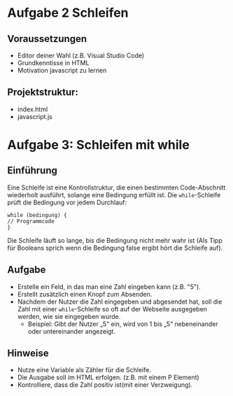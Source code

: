 # Aufgabe 2 Schleifen
## Voraussetzungen
- Editor deiner Wahl (z.B. Visual Studio Code)
- Grundkenntisse in HTML
- Motivation javascript zu lernen

## Projektstruktur:
- index.html
- javascript.js

# Aufgabe 3: Schleifen mit while

## Einführung
Eine Schleife ist eine Kontrollstruktur, die einen bestimmten Code-Abschnitt wiederholt ausführt, solange eine Bedingung erfüllt ist. Die `while`-Schleife prüft die Bedingung vor jedem Durchlauf:
``` 
while (bedingung) {
// Programmcode
}
```
Die Schleife läuft so lange, bis die Bedingung nicht mehr wahr ist (Als Tipp für Booleans sprich wenn die Bedingung false ergibt hört die Schleife auf).

## Aufgabe
- Erstelle ein Feld, in das man eine Zahl eingeben kann (z.B. "5").
- Erstellt zusätzlich einen Knopf zum Absenden.
- Nachdem der Nutzer die Zahl eingegeben und abgesendet hat, soll die Zahl mit einer `while`-Schleife so oft auf der Webseite ausgegeben werden, wie sie eingegeben wurde.
  - Beispiel: Gibt der Nutzer „5“ ein, wird von 1 bis „5“ nebeneinander oder untereinander angezeigt.

## Hinweise
- Nutze eine Variable als Zähler für die Schleife.
- Die Ausgabe soll im HTML erfolgen. (z.B. mit einem P Element)
- Kontrolliere, dass die Zahl positiv ist(mit einer Verzweigung).
